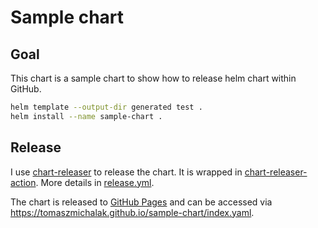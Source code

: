 # Sample chart

## Goal
This chart is a sample chart to show how to release helm chart within GitHub.


```bash
helm template --output-dir generated test .
helm install --name sample-chart .
```

## Release

I use [chart-releaser](https://github.com/helm/chart-releaser) to release the chart. It is wrapped in [chart-releaser-action](https://github.com/helm/chart-releaser-action). More details in [release.yml](.github/workflows/release.yml).

The chart is released to [GitHub Pages](https://pages.github.com/) and can be accessed via https://tomaszmichalak.github.io/sample-chart/index.yaml.